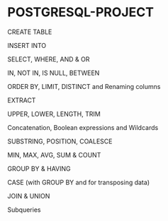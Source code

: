 # POSTGRESQL-PROJECT

CREATE TABLE

INSERT INTO

SELECT, WHERE, AND & OR

IN, NOT IN, IS NULL, BETWEEN

ORDER BY, LIMIT, DISTINCT and Renaming columns

EXTRACT

UPPER, LOWER, LENGTH, TRIM

Concatenation, Boolean expressions and Wildcards

SUBSTRING, POSITION, COALESCE

MIN, MAX, AVG, SUM & COUNT

GROUP BY & HAVING

CASE (with GROUP BY and for transposing data)

JOIN & UNION

Subqueries
